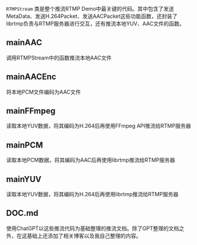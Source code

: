 `RTMPStream` 类是整个推流RTMP Demo中最关键的代码。其中包含了发送MetaData、发送H.264Packet、发送AACPacket这些功能函数，还封装了librtmp负责与RTMP服务器进行交互，还有推流本地YUV、AAC文件的函数。



## mainAAC

调用RTMPStream中的函数推流本地AAC文件



## mainAACEnc

将本地PCM文件编码为AAC文件



## mainFFmpeg

读取本地YUV数据，将其编码为H.264后再使用FFmpeg API推流给RTMP服务器



## mainPCM

读取本地PCM数据，将其编码为AAC后再使用librtmp推流给RTMP服务器



## mainYUV

读取本地YUV数据，将其编码为H.264后再使用librtmp推流给RTMP服务器



## DOC.md

使用ChatGPT以这些推流代码为基础整理的推流文档。除了GPT整理的文档之外，在这基础上还添加了相关博客以及我自己整理的内容。
